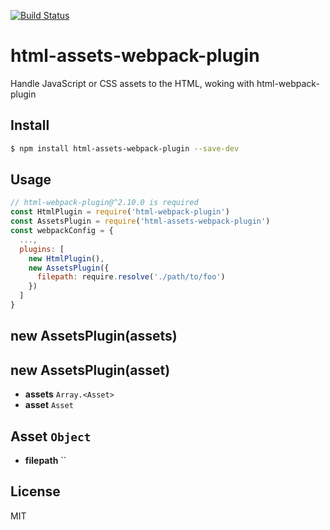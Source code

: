 [![Build Status](https://travis-ci.org/kaelzhang/html-assets-webpack-plugin.svg?branch=master)](https://travis-ci.org/kaelzhang/html-assets-webpack-plugin)
<!-- optional appveyor tst
[![Windows Build Status](https://ci.appveyor.com/api/projects/status/github/kaelzhang/html-assets-webpack-plugin?branch=master&svg=true)](https://ci.appveyor.com/project/kaelzhang/html-assets-webpack-plugin)
-->
<!-- optional npm version
[![NPM version](https://badge.fury.io/js/html-assets-webpack-plugin.svg)](http://badge.fury.io/js/html-assets-webpack-plugin)
-->
<!-- optional npm downloads
[![npm module downloads per month](http://img.shields.io/npm/dm/html-assets-webpack-plugin.svg)](https://www.npmjs.org/package/html-assets-webpack-plugin)
-->
<!-- optional dependency status
[![Dependency Status](https://david-dm.org/kaelzhang/html-assets-webpack-plugin.svg)](https://david-dm.org/kaelzhang/html-assets-webpack-plugin)
-->

# html-assets-webpack-plugin

Handle JavaScript or CSS assets to the HTML, woking with html-webpack-plugin

## Install

```sh
$ npm install html-assets-webpack-plugin --save-dev
```

## Usage

```js
// html-webpack-plugin@^2.10.0 is required
const HtmlPlugin = require('html-webpack-plugin')
const AssetsPlugin = require('html-assets-webpack-plugin')
const webpackConfig = {
  ...,
  plugins: [
    new HtmlPlugin(),
    new AssetsPlugin({
      filepath: require.resolve('./path/to/foo')
    })
  ]
}
```

## new AssetsPlugin(assets)
## new AssetsPlugin(asset)

- **assets** `Array.<Asset>`
- **asset** `Asset`

## Asset `Object`

- **filepath** ``

## License

MIT
